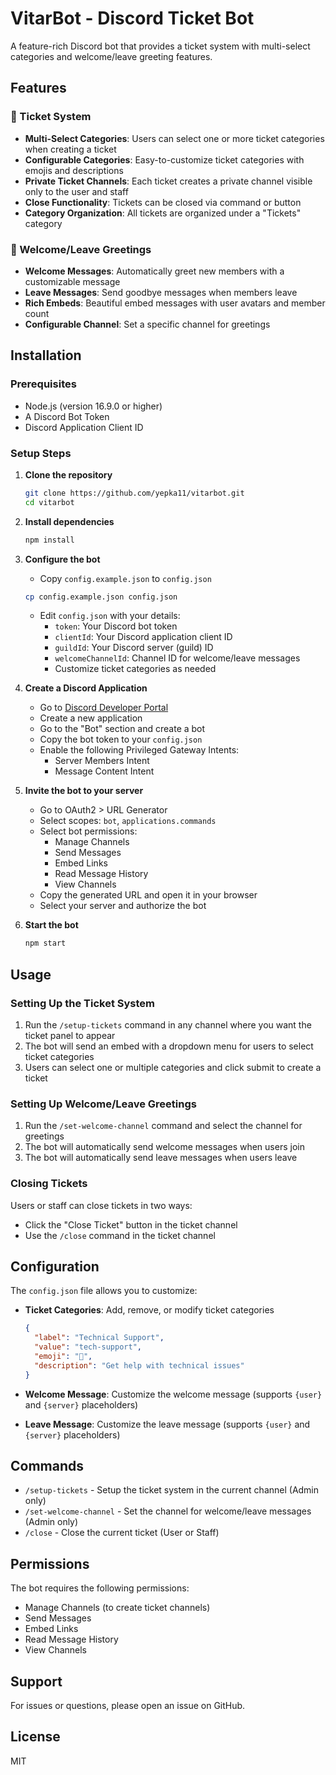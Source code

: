 # VitarBot - Discord Ticket Bot

A feature-rich Discord bot that provides a ticket system with multi-select categories and welcome/leave greeting features.

## Features

### 🎫 Ticket System
- **Multi-Select Categories**: Users can select one or more ticket categories when creating a ticket
- **Configurable Categories**: Easy-to-customize ticket categories with emojis and descriptions
- **Private Ticket Channels**: Each ticket creates a private channel visible only to the user and staff
- **Close Functionality**: Tickets can be closed via command or button
- **Category Organization**: All tickets are organized under a "Tickets" category

### 👋 Welcome/Leave Greetings
- **Welcome Messages**: Automatically greet new members with a customizable message
- **Leave Messages**: Send goodbye messages when members leave
- **Rich Embeds**: Beautiful embed messages with user avatars and member count
- **Configurable Channel**: Set a specific channel for greetings

## Installation

### Prerequisites
- Node.js (version 16.9.0 or higher)
- A Discord Bot Token
- Discord Application Client ID

### Setup Steps

1. **Clone the repository**
   ```bash
   git clone https://github.com/yepka11/vitarbot.git
   cd vitarbot
   ```

2. **Install dependencies**
   ```bash
   npm install
   ```

3. **Configure the bot**
   - Copy `config.example.json` to `config.json`
   ```bash
   cp config.example.json config.json
   ```
   - Edit `config.json` with your details:
     - `token`: Your Discord bot token
     - `clientId`: Your Discord application client ID
     - `guildId`: Your Discord server (guild) ID
     - `welcomeChannelId`: Channel ID for welcome/leave messages
     - Customize ticket categories as needed

4. **Create a Discord Application**
   - Go to [Discord Developer Portal](https://discord.com/developers/applications)
   - Create a new application
   - Go to the "Bot" section and create a bot
   - Copy the bot token to your `config.json`
   - Enable the following Privileged Gateway Intents:
     - Server Members Intent
     - Message Content Intent

5. **Invite the bot to your server**
   - Go to OAuth2 > URL Generator
   - Select scopes: `bot`, `applications.commands`
   - Select bot permissions:
     - Manage Channels
     - Send Messages
     - Embed Links
     - Read Message History
     - View Channels
   - Copy the generated URL and open it in your browser
   - Select your server and authorize the bot

6. **Start the bot**
   ```bash
   npm start
   ```

## Usage

### Setting Up the Ticket System

1. Run the `/setup-tickets` command in any channel where you want the ticket panel to appear
2. The bot will send an embed with a dropdown menu for users to select ticket categories
3. Users can select one or multiple categories and click submit to create a ticket

### Setting Up Welcome/Leave Greetings

1. Run the `/set-welcome-channel` command and select the channel for greetings
2. The bot will automatically send welcome messages when users join
3. The bot will automatically send leave messages when users leave

### Closing Tickets

Users or staff can close tickets in two ways:
- Click the "Close Ticket" button in the ticket channel
- Use the `/close` command in the ticket channel

## Configuration

The `config.json` file allows you to customize:

- **Ticket Categories**: Add, remove, or modify ticket categories
  ```json
  {
    "label": "Technical Support",
    "value": "tech-support",
    "emoji": "🔧",
    "description": "Get help with technical issues"
  }
  ```

- **Welcome Message**: Customize the welcome message (supports `{user}` and `{server}` placeholders)
- **Leave Message**: Customize the leave message (supports `{user}` and `{server}` placeholders)

## Commands

- `/setup-tickets` - Setup the ticket system in the current channel (Admin only)
- `/set-welcome-channel` - Set the channel for welcome/leave messages (Admin only)
- `/close` - Close the current ticket (User or Staff)

## Permissions

The bot requires the following permissions:
- Manage Channels (to create ticket channels)
- Send Messages
- Embed Links
- Read Message History
- View Channels

## Support

For issues or questions, please open an issue on GitHub.

## License

MIT